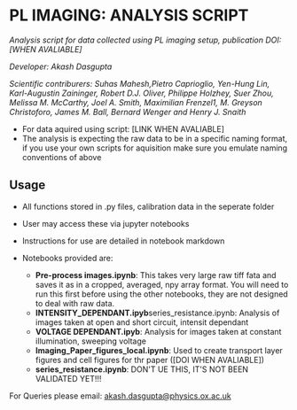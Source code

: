 # PL IMAGING: ANALYSIS SCRIPT
*Analysis script for data collected using PL imaging setup, publication DOI: [WHEN AVALIABLE]*

*Developer: Akash Dasgupta*

*Scientific contriburers: Suhas Mahesh,Pietro Caprioglio, Yen-Hung Lin, Karl-Augustin Zaininger, Robert D.J. Oliver, Philippe Holzhey, Suer Zhou, Melissa M. McCarthy, Joel A. Smith, Maximilian Frenzel1, M. Greyson Christoforo, James M. Ball, Bernard Wenger and Henry J. Snaith*

* For data aquired using script: [LINK WHEN AVALIABLE]
* The analysis is expecting the raw data to be in a specific naming format, if you use your own scripts for aquisition make sure you emulate naming conventions of above

## Usage
* All functions stored in .py files, calibration data in the seperate folder
* User may access these via jupyter notebooks
* Instructions for use are detailed in notebook markdown

* Notebooks provided are:
	* **Pre-process images.ipynb**: This takes very large raw tiff fata and saves it as in a cropped, averaged, npy array format. You will need to run this first before using the other notebooks, they are not designed to deal with raw data. 
	* **INTENSITY_DEPENDANT.ipyb**series_resistance.ipynb: Analysis of images taken at open and short circuit, intensit dependant
	* **VOLTAGE DEPENDANT.ipyb**: Analysis for images taken at constant illumination, sweeping voltage
	* **Imaging_Paper_figures_local.ipynb**: Used to create transport layer figures and cell figures for thr paper ([DOI WHEN AVALIABLE])
	* **series_resistance.ipynb**: DON'T UE THIS, IT'S NOT BEEN VALIDATED YET!!!
	
For Queries please email: akash.dasgupta@physics.ox.ac.uk
